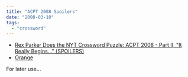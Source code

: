 ```yaml
---
title: "ACPT 2008 Spoilers"
date: "2008-03-10"
tags: 
  - "crossword"
---
```


- [Rex Parker Does the NYT Crossword Puzzle: ACPT 2008 - Part II, "It Really Begins..." (SPOILERS)](http://rexwordpuzzle.blogspot.com/2008/03/acpt-2008-part-ii-it-really-begins_09.html)
- [Orange](http://crosswordfiend.blogspot.com/2008/03/2008-acpt-puzzles-46.html)

For later use...
